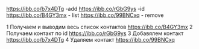 https://ibb.co/b7x4DTg -add
https://ibb.co/rGbG9ys -id
https://ibb.co/B4GY3mx - list
https://ibb.co/99BNCxq - remove

1 Получаем и выводим весь список контактов https://ibb.co/B4GY3mx
2 Получаем контакт по id https://ibb.co/rGbG9ys
3 Добавялем контакт https://ibb.co/b7x4DTg
4 Удаляем контакт https://ibb.co/99BNCxq
